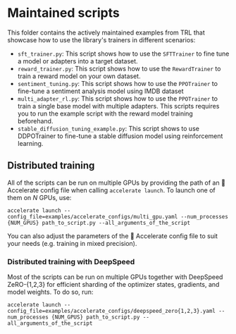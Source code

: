 # Maintained scripts

This folder contains the actively maintained examples from TRL that showcase how to use the library's trainers in different scenarios:

- `sft_trainer.py`: This script shows how to use the `SFTTrainer` to fine tune a model or adapters into a target dataset.
- `reward_trainer.py`: This script shows how to use the `RewardTrainer` to train a reward model on your own dataset.
- `sentiment_tuning.py`: This script shows how to use the `PPOTrainer` to fine-tune a sentiment analysis model using IMDB dataset
- `multi_adapter_rl.py`: This script shows how to use the `PPOTrainer` to train a single base model with multiple adapters. This scripts requires you to run the example script with the reward model training beforehand.
- `stable_diffusion_tuning_example.py`: This script shows to use DDPOTrainer to fine-tune a stable diffusion model using reinforcement learning.

## Distributed training

All of the scripts can be run on multiple GPUs by providing the path of an 🤗 Accelerate config file when calling `accelerate launch`. To launch one of them on $N$ GPUs, use:

```shell
accelerate launch --config_file=examples/accelerate_configs/multi_gpu.yaml --num_processes {NUM_GPUS} path_to_script.py --all_arguments_of_the_script
```

You can also adjust the parameters of the 🤗 Accelerate config file to suit your needs (e.g. training in mixed precision).

### Distributed training with DeepSpeed

Most of the scripts can be run on multiple GPUs together with DeepSpeed ZeRO-{1,2,3} for efficient sharding of the optimizer states, gradients, and model weights. To do so, run:

```shell
accelerate launch --config_file=examples/accelerate_configs/deepspeed_zero{1,2,3}.yaml --num_processes {NUM_GPUS} path_to_script.py --all_arguments_of_the_script
```